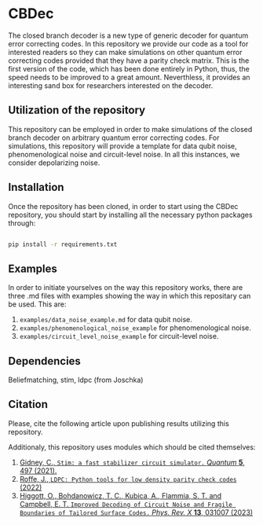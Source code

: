 # CBDec
 
 The closed branch decoder is a new type of generic decoder for quantum error correcting codes. In this repository we provide our code as a tool for interested readers so they can make simulations on other quantum error correcting codes provided that they have a parity check matrix. This is the first version of the code, which has been done entirely in Python, thus, the speed needs to be improved to a great amount. Neverthless, it provides an interesting sand box for researchers interested on the decoder.

 ## Utilization of the repository

This repository can be employed in order to make simulations of the closed branch decoder on arbitrary quantum error correcting codes. For simulations, this repository will provide a template for data qubit noise, phenomenological noise and circuit-level noise. In all this instances, we consider depolarizing noise.

## Installation

Once the repository has been cloned, in order to start using the CBDec repository, you should start by installing all the necessary python packages through:

```bash

pip install -r requirements.txt

```



## Examples

In order to initiate yourselves on the way this repository works, there are three .md files with examples showing the way in which this repositary can be used. This are:

1. `examples/data_noise_example.md` for data qubit noise.
2. `examples/phenomenological_noise_example` for phenomenological noise.
3. `examples/circuit_level_noise_example` for circuit-level noise.

## Dependencies

Beliefmatching, stim, ldpc (from Joschka)

## Citation

Please, cite the following article upon publishing results utilizing this repository.

Additionaly, this repository uses modules which should be cited themselves:

1. [Gidney, C., ``Stim: a fast stabilizer circuit simulator.`` *Quantum*  **5**, 497 (2021).](https://github.com/quantumlib/Stim/tree/main)
2. [Roffe, J., ``LDPC: Python tools for low density parity check codes`` (2022)](https://github.com/quantumgizmos/ldpc/tree/main)
3. [Higgott, O., Bohdanowicz, T. C., Kubica, A., Flammia, S. T. and Campbell, E. T. ``Improved Decoding of Circuit Noise and Fragile Boundaries of Tailored Surface Codes.`` *Phys. Rev. X* **13**, 031007 (2023)](https://github.com/oscarhiggott/BeliefMatching)
